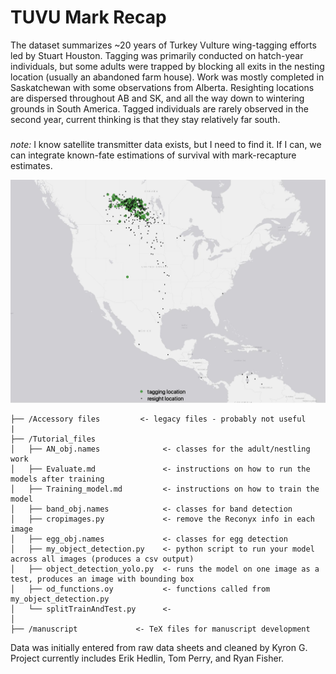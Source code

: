 # TUVU Mark Recap

The dataset summarizes ~20 years of Turkey Vulture wing-tagging efforts led by Stuart Houston. Tagging was primarily conducted on hatch-year individuals, but some adults were trapped by blocking all exits in the nesting location (usually an abandoned farm house). Work was mostly completed in Saskatchewan with some observations from Alberta. Resighting locations are dispersed throughout AB and SK, and all the way down to wintering grounds in South America. Tagged individuals are rarely observed in the second year, current thinking is that they stay relatively far south. 

### 
*note:* I know satellite transmitter data exists, but I need to find it. If I can, we can integrate known-fate estimations of survival with mark-recapture estimates.

<p float="center">
  <img src="documents/tuvu.jpg" width="900" />
</p>



```
├── /Accessory files         <- legacy files - probably not useful
|
├── /Tutorial_files
│   ├── AN_obj.names              <- classes for the adult/nestling work
│   ├── Evaluate.md               <- instructions on how to run the models after training 
│   ├── Training_model.md         <- instructions on how to train the model
│   ├── band_obj.names            <- classes for band detection 
│   ├── cropimages.py             <- remove the Reconyx info in each image
│   ├── egg_obj.names             <- classes for egg detection
│   ├── my_object_detection.py    <- python script to run your model across all images (produces a csv output)
│   ├── object_detection_yolo.py  <- runs the model on one image as a test, produces an image with bounding box
│   ├── od_functions.oy           <- functions called from my_object_detection.py
│   └── splitTrainAndTest.py      <- 
│
├── /manuscript 			<- TeX files for manuscript development	             
```


Data was initially entered from raw data sheets and cleaned by Kyron G. Project currently includes Erik Hedlin, Tom Perry, and Ryan Fisher.
